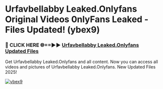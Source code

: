 # Urfavbellabby Leaked.Onlyfans Original Videos 0nlyFans Leaked - Files Updated! (ybex9)

<h3>🔴 CLICK HERE 🌐==►► <a href="https://tinyurl.com/ehrbuxhb" rel="nofollow">Urfavbellabby Leaked.Onlyfans Updated Files</a></h3>

Get Urfavbellabby Leaked.Onlyfans and all content. Now you can access all videos and pictures of Urfavbellabby Leaked.Onlyfans. New Updated Files 2025!

[![ybex9](https://i.imgur.com/lVYEuWS.gif)](https://tinyurl.com/ehrbuxhb)
